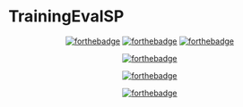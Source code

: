 # TrainingEvalSP
<div align="center">

[![forthebadge](http://forthebadge.com/images/badges/uses-html.svg)](http://forthebadge.com)
[![forthebadge](http://forthebadge.com/images/badges/uses-js.svg)](http://forthebadge.com)
[![forthebadge](http://forthebadge.com/images/badges/uses-css.svg)](http://forthebadge.com)
</div>
<div align="center">

[![forthebadge](http://forthebadge.com/images/badges/built-by-developers.svg)](http://forthebadge.com)
</div>
<div align="center">

[![forthebadge](http://forthebadge.com/images/badges/made-with-vue.svg)](http://forthebadge.com)
</div>
<div align="center">

[![forthebadge](http://forthebadge.com/images/badges/built-with-love.svg)](http://forthebadge.com)
</div>

